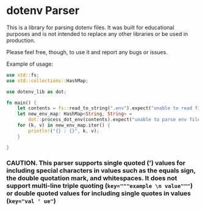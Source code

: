 # dotenv Parser

This is a library for parsing dotenv files. It was built for educational purposes and is not intended to replace any other libraries or be used in production.

Please feel free, though, to use it and report any bugs or issues.

Example of usage:
```Rust
use std::fs;
use std::collections::HashMap;

use dotenv_lib as dot;

fn main() {
    let contents = fs::read_to_string(".env").expect("unable to read file");
    let new_env_map: HashMap<String, String> =
        dot::process_dot_env(contents).expect("unable to parse env file");
    for (k, v) in new_env_map.iter() {
        println!("{} : {}", k, v);
    }

}
```

### **CAUTION. This parser supports single quoted (') values for including special characters in values such as the equals sign, the double quotation mark, and whitespaces. It does not support multi-line triple quoting (`key="""example \n value"""`) or double quoted values for including single quotes in values (`key="val ' ue"`)**